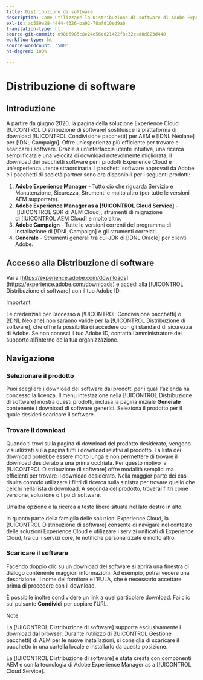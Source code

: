 ```yaml
---
title: Distribuzione di software
description: Come utilizzare la Distribuzione di software di Adobe Experience Cloud
exl-id: ac559a28-4444-4326-ba92-78afd10ed9ab
translation-type: ht
source-git-commit: e98b6985c8e24e56e021422f8e32cad0d823d440
workflow-type: ht
source-wordcount: '500'
ht-degree: 100%

---
```


# Distribuzione di software

## Introduzione

A partire da giugno 2020, la pagina della soluzione Experience Cloud [!UICONTROL Distribuzione di software] sostituisce la piattaforma di download [!UICONTROL Condivisione pacchetti] per AEM e [!DNL Neolane] per [!DNL Campaign]. Offre un’esperienza più efficiente per trovare e scaricare i software. Grazie a un’interfaccia utente intuitiva, una ricerca semplificata e una velocità di download notevolmente migliorata, il download dei pacchetti software per i prodotti Experience Cloud è un’esperienza utente straordinaria. I pacchetti software approvati da Adobe e i pacchetti di società partner sono ora disponibili per i seguenti prodotti:

1. **Adobe Experience Manager** - Tutto ciò che riguarda Servizio e Manutenzione, Sicurezza, Strumenti e molto altro (per tutte le versioni AEM supportate).
1. **Adobe Experience Manager as a [!UICONTROL Cloud Service]** - [!UICONTROL SDK di AEM Cloud], strumenti di migrazione di [!UICONTROL AEM Cloud] e molto altro.
1. **Adobe Campaign** - Tutte le versioni correnti del programma di installazione di [!DNL Campaign] e gli strumenti correlati.
1. **Generale** - Strumenti generali tra cui JDK di [!DNL Oracle] per clienti Adobe.

## Accesso alla Distribuzione di software

Vai a [https://experience.adobe.com/downloads](https://experience.adobe.com/downloads) e accedi alla [!UICONTROL Distribuzione di software] con il tuo Adobe ID.

>[!IMPORTANT]
>
>Le credenziali per l’accesso a [!UICONTROL Condivisione pacchetti] o [!DNL Neolane] non saranno valide per la [!UICONTROL Distribuzione di software], che offre la possibilità di accedere con gli standard di sicurezza di Adobe. Se non conosci il tuo Adobe ID, contatta l’amministratore del supporto all’interno della tua organizzazione.

## Navigazione

### Selezionare il prodotto

Puoi scegliere i download del software dai prodotti per i quali l’azienda ha concesso la licenza. Il menu intestazione nella [!UICONTROL Distribuzione di software] mostra questi prodotti, inclusa la pagina iniziale **Generale** contenente i download di software generici. Seleziona il prodotto per il quale desideri scaricare il software.

### Trovare il download

Quando ti trovi sulla pagina di download del prodotto desiderato, vengono visualizzati sulla pagina tutti i download relativi al prodotto. La lista dei download potrebbe essere molto lunga e non permettere di trovare il download desiderato a una prima occhiata. Per questo motivo la [!UICONTROL Distribuzione di software] offre modalità semplici ma efficienti per trovare il download desiderato. Nella maggior parte dei casi risulta comodo utilizzare i filtri di ricerca sulla sinistra per trovare quello che cerchi nella lista di download. A seconda del prodotto, troverai filtri come versione, soluzione o tipo di software.

Un’altra opzione è la ricerca a testo libero situata nel lato destro in alto.

In quanto parte della famiglia delle soluzioni Experience Cloud, la [!UICONTROL Distribuzione di software] consente di navigare nel contesto delle soluzioni Experience Cloud e utilizzare i servizi unificati di Experience Cloud, tra cui i servizi core, le notifiche personalizzate e molto altro.

### Scaricare il software

Facendo doppio clic su un download del software si aprirà una finestra di dialogo contenente maggiori informazioni. Ad esempio, potrai vedere una descrizione, il nome del fornitore e l’EULA, che è necessario accettare prima di procedere con il download.

È possibile inoltre condividere un link a quel particolare download. Fai clic sul pulsante **Condividi** per copiare l’URL.

>[!NOTE]
>
>La [!UICONTROL Distribuzione di software] supporta esclusivamente i download dal browser. Durante l’utilizzo di [!UICONTROL Gestione pacchetti] di AEM per le nuove installazioni, si consiglia di scaricare il pacchetto in una cartella locale e installarlo da questa posizione.

La [!UICONTROL Distribuzione di software] è stata creata con componenti AEM e con la tecnologia di Adobe Experience Manager as a [!UICONTROL Cloud Service].
